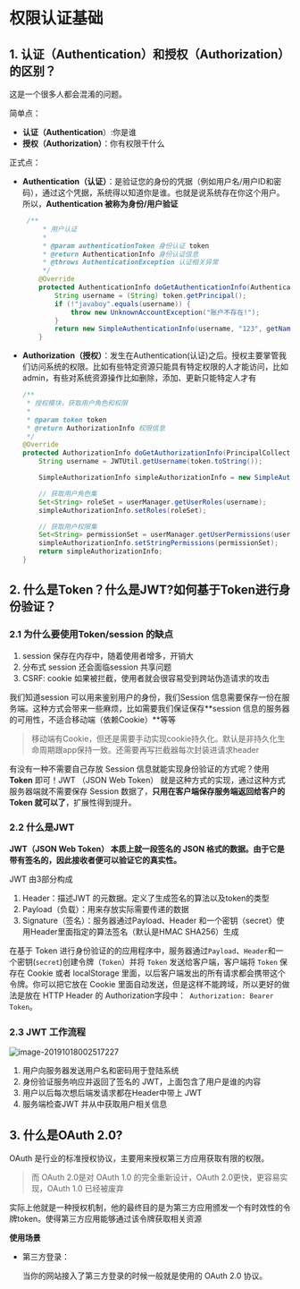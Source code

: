 # 权限认证基础

## 1. 认证（Authentication）和授权（Authorization）的区别？

这是一个很多人都会混淆的问题。

简单点：

- **认证（Authentication**）:你是谁
- **授权（Authorization）**：你有权限干什么

正式点：

- **Authentication（认证）**：是验证您的身份的凭据（例如用户名/用户ID和密码），通过这个凭据，系统得以知道你是谁。也就是说系统存在你这个用户。所以，**Authentication 被称为身份/用户验证**

  ```java
   /**
       * 用户认证
       *
       * @param authenticationToken 身份认证 token
       * @return AuthenticationInfo 身份认证信息
       * @throws AuthenticationException 认证相关异常
       */
      @Override
      protected AuthenticationInfo doGetAuthenticationInfo(AuthenticationToken authenticationToken) throws AuthenticationException {
          String username = (String) token.getPrincipal();
          if (!"javaboy".equals(username)) {
              throw new UnknownAccountException("账户不存在!");
          }
          return new SimpleAuthenticationInfo(username, "123", getName());
      }
  ```

  

- **Authorization（授权）**：发生在Authentication(认证)之后。授权主要掌管我们访问系统的权限。比如有些特定资源只能具有特定权限的人才能访问，比如admin，有些对系统资源操作比如删除，添加、更新只能特定人才有

  ```java
  /**
   * 授权模块，获取用户角色和权限
   *
   * @param token token
   * @return AuthorizationInfo 权限信息
   */
  @Override
  protected AuthorizationInfo doGetAuthorizationInfo(PrincipalCollection token) {
      String username = JWTUtil.getUsername(token.toString());
  
      SimpleAuthorizationInfo simpleAuthorizationInfo = new SimpleAuthorizationInfo();
  
      // 获取用户角色集
      Set<String> roleSet = userManager.getUserRoles(username);
      simpleAuthorizationInfo.setRoles(roleSet);
  
      // 获取用户权限集
      Set<String> permissionSet = userManager.getUserPermissions(username);
      simpleAuthorizationInfo.setStringPermissions(permissionSet);
      return simpleAuthorizationInfo;
  }
  ```

## 2. 什么是Token？什么是JWT?如何基于Token进行身份验证？

### 2.1 为什么要使用Token/session 的缺点

1. session 保存在内存中，随着使用者增多，开销大
2. 分布式 session 还会面临session 共享问题
3. CSRF: cookie 如果被拦截，使用者就会很容易受到跨站伪造请求的攻击

我们知道session 可以用来鉴别用户的身份，我们Session 信息需要保存一份在服务端。这种方式会带来一些麻烦，比如需要我们保证保存**session 信息的服务器的可用性，不适合移动端（依赖Cookie）**等等

>移动端有Cookie，但还是需要手动实现cookie持久化。默认是非持久化生命周期跟app保持一致。还需要再写拦截器每次封装进请求header

有没有一种不需要自己存放 Session 信息就能实现身份验证的方式呢？使用 **Token** 即可！JWT （JSON Web Token） 就是这种方式的实现，通过这种方式服务器端就不需要保存 Session 数据了，**只用在客户端保存服务端返回给客户的 Token 就可以了**，扩展性得到提升。

### 2.2 什么是JWT

**JWT（JSON Web Token）  本质上就一段签名的 JSON 格式的数据。由于它是带有签名的，因此接收者便可以验证它的真实性。**

JWT 由3部分构成

1. Header：描述JWT 的元数据。定义了生成签名的算法以及token的类型
2. Payload（负载）：用来存放实际需要传递的数据
3. Signature（签名）：服务器通过Payload、Header 和一个密钥（secret）使用Header里面指定的算法签名（默认是HMAC SHA256）生成

在基于 Token 进行身份验证的的应用程序中，服务器通过`Payload`、`Header`和一个密钥(`secret`)创建令牌（`Token`）并将 `Token` 发送给客户端，客户端将 `Token` 保存在 Cookie 或者 localStorage 里面，以后客户端发出的所有请求都会携带这个令牌。你可以把它放在 Cookie 里面自动发送，但是这样不能跨域，所以更好的做法是放在 HTTP Header 的 Authorization字段中：` Authorization: Bearer Token`。

### 2.3 JWT 工作流程

![image-20191018002517227](https://zszblog.oss-cn-beijing.aliyuncs.com/zszblog/blogimage-master/img/image-20191018002517227.png)

1. 用户向服务器发送用户名和密码用于登陆系统
2. 身份验证服务响应并返回了签名的 JWT，上面包含了用户是谁的内容
3. 用户以后每次想后端发请求都在Header中带上 JWT
4. 服务端检查JWT 并从中获取用户相关信息

## 3. 什么是OAuth 2.0?

OAuth 是行业的标准授权协议，主要用来授权第三方应用获取有限的权限。

>而 OAuth 2.0是对 OAuth 1.0 的完全重新设计，OAuth 2.0更快，更容易实现，OAuth 1.0 已经被废弃

实际上他就是一种授权机制，他的最终目的是为第三方应用颁发一个有时效性的令牌token。使得第三方应用能够通过该令牌获取相关资源

**使用场景**

- 第三方登录：

  当你的网站接入了第三方登录的时候一般就是使用的 OAuth 2.0 协议。
